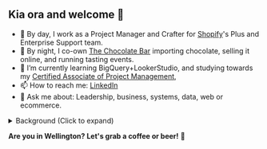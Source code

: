 ## Kia ora and welcome 👋 

- 💼 By day, I work as a Project Manager and Crafter for [Shopify](https://github.com/shopify)'s Plus and Enterprise Support team. 
- 🍫 By night, I co-own [The Chocolate Bar](https://thechocolatebar.nz) importing chocolate, selling it online, and running tasting events.
- 🌱 I’m currently learning BigQuery+LookerStudio, and studying towards my [Certified Associate of Project Management](https://www.pmi.org/certifications/certified-associate-capm),
- 📫 How to reach me: [LinkedIn](https://linkedin.com/in/adamthomsonnz)
- 💬 Ask me about: Leadership, business, systems, data, web or ecommerce.

<details>
<summary>Background (Click to expand)</summary>
I've been with Shopify since 2019, in a leadership capacity since 2021, where I'm proud to help my team support some of the biggest flash sellers and household name brands in the world. 🚀<br />
<br />
My career began in graphic and web design as well as music, transitioning to managing a legendary 40yo radio station, which we revitalized successfully. I've since worked extensively in marketing, web development, and IT systems administration, serving a wide range of clients including businesses, charities, and government entities. As a public speaker and community organizer, I've contributed to various forums, including emceeing WordCamp NZ the national WordPress conference.<br />
<br />
I'm technically capable and agile trained, but I'm also a passionate advocate of design and UX, feedback and informed decision making, first principles, innovation, and inspirational leadership. I believe that I stand out because when people meet me they can tell that I genuinely care. I believe my diverse experiences enhance my adaptability and foresight in professional settings, making me a valuable member of any team or project.
</details>

**Are you in Wellington? Let's grab a coffee or beer!** 🍻


<!--
**adamthomson/adamthomson** is a ✨ _special_ ✨ repository because its `README.md` (this file) appears on your GitHub profile.

Here are some ideas to get you started:
- 👯 I’m looking to collaborate on ...
- 🤔 I’m looking for help with ...

-->
